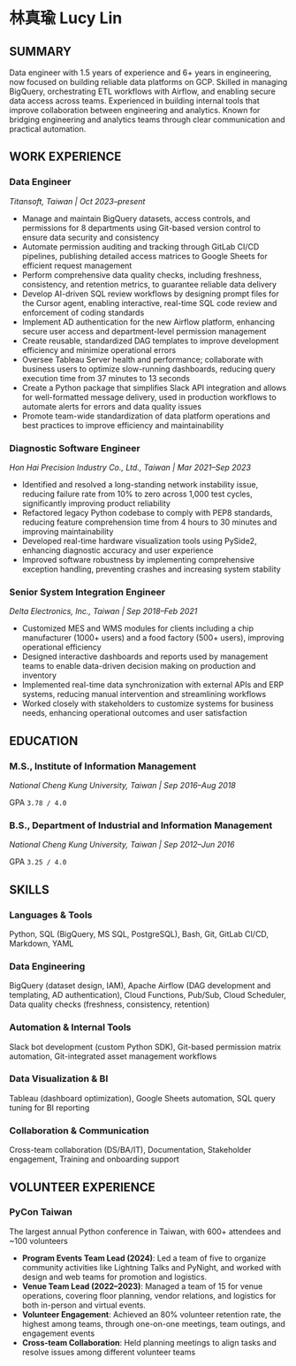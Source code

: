 
# 林真瑜 Lucy Lin

## SUMMARY

Data engineer with 1.5 years of experience and 6+ years in engineering, now focused on building reliable data platforms on GCP. Skilled in managing BigQuery, orchestrating ETL workflows with Airflow, and enabling secure data access across teams. Experienced in building internal tools that improve collaboration between engineering and analytics. Known for bridging engineering and analytics teams through clear communication and practical automation.

## WORK EXPERIENCE

### Data Engineer

*Titansoft, Taiwan | Oct 2023–present*

- Manage and maintain BigQuery datasets, access controls, and permissions for 8 departments using Git-based version control to ensure data security and consistency
- Automate permission auditing and tracking through GitLab CI/CD pipelines, publishing detailed access matrices to Google Sheets for efficient request management
- Perform comprehensive data quality checks, including freshness, consistency, and retention metrics, to guarantee reliable data delivery
- Develop AI-driven SQL review workflows by designing prompt files for the Cursor agent, enabling interactive, real-time SQL code review and enforcement of coding standards
- Implement AD authentication for the new Airflow platform, enhancing secure user access and department-level permission management
- Create reusable, standardized DAG templates to improve development efficiency and minimize operational errors
- Oversee Tableau Server health and performance; collaborate with business users to optimize slow-running dashboards, reducing query execution time from 37 minutes to 13 seconds
- Create a Python package that simplifies Slack API integration and allows for well-formatted message delivery, used in production workflows to automate alerts for errors and data quality issues
- Promote team-wide standardization of data platform operations and best practices to improve efficiency and maintainability

### Diagnostic Software Engineer

*Hon Hai Precision Industry Co., Ltd., Taiwan | Mar 2021–Sep 2023*

- Identified and resolved a long-standing network instability issue, reducing failure rate from 10% to zero across 1,000 test cycles, significantly improving product reliability
- Refactored legacy Python codebase to comply with PEP8 standards, reducing feature comprehension time from 4 hours to 30 minutes and improving maintainability
- Developed real-time hardware visualization tools using PySide2, enhancing diagnostic accuracy and user experience
- Improved software robustness by implementing comprehensive exception handling, preventing crashes and increasing system stability

### Senior System Integration Engineer

*Delta Electronics, Inc., Taiwan | Sep 2018–Feb 2021*

- Customized MES and WMS modules for clients including a chip manufacturer (1000+ users) and a food factory (500+ users), improving operational efficiency
- Designed interactive dashboards and reports used by management teams to enable data-driven decision making on production and inventory
- Implemented real-time data synchronization with external APIs and ERP systems, reducing manual intervention and streamlining workflows
- Worked closely with stakeholders to customize systems for business needs, enhancing operational outcomes and user satisfaction


## EDUCATION

### M.S., Institute of Information Management

*National Cheng Kung University, Taiwan | Sep 2016–Aug 2018*

GPA `3.78 / 4.0`

### B.S., Department of Industrial and Information Management

*National Cheng Kung University, Taiwan | Sep 2012–Jun 2016*

GPA `3.25 / 4.0`


## SKILLS

### Languages & Tools

Python, SQL (BigQuery, MS SQL, PostgreSQL), Bash, Git, GitLab CI/CD, Markdown, YAML

### Data Engineering

BigQuery (dataset design, IAM), Apache Airflow (DAG development and templating, AD authentication), Cloud Functions, Pub/Sub, Cloud Scheduler, Data quality checks (freshness, consistency, retention)

### Automation & Internal Tools

Slack bot development (custom Python SDK), Git-based permission matrix automation, Git-integrated asset management workflows

### Data Visualization & BI

Tableau (dashboard optimization), Google Sheets automation, SQL query tuning for BI reporting

### Collaboration & Communication

Cross-team collaboration (DS/BA/IT), Documentation, Stakeholder engagement, Training and onboarding support


## VOLUNTEER EXPERIENCE

### PyCon Taiwan

The largest annual Python conference in Taiwan, with 600+ attendees and ~100 volunteers

- **Program Events Team Lead (2024)**: Led a team of five to organize community activities like Lightning Talks and PyNight, and worked with design and web teams for promotion and logistics.
- **Venue Team Lead (2022–2023)**: Managed a team of 15 for venue operations, covering floor planning, vendor relations, and logistics for both in-person and virtual events.
- **Volunteer Engagement**: Achieved an 80% volunteer retention rate, the highest among teams, through one-on-one meetings, team outings, and engagement events
- **Cross-team Collaboration**: Held planning meetings to align tasks and resolve issues among different volunteer teams
